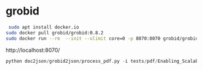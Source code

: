 # grobid

```bash
 sudo apt install docker.io
sudo docker pull grobid/grobid:0.8.2
sudo docker run --rm  --init --ulimit core=0 -p 8070:8070 grobid/grobid:0.8.2
```

http://localhost:8070/

```python
python doc2json/grobid2json/process_pdf.py -i tests/pdf/Enabling_Scalable_Mineral_Exploration_Self-Supervision_and_Explainability.pdf -t temp_dir/ -o output_dir/
```
